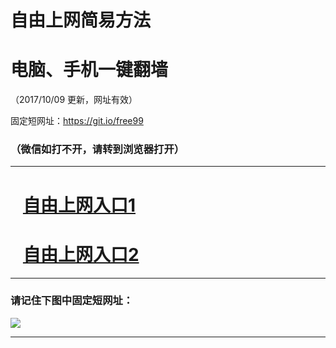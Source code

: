 ﻿# 自由上网简易方法

# 电脑、手机一键翻墙

（2017/10/09 更新，网址有效）

固定短网址：https://git.io/free99

### （微信如打不开，请转到浏览器打开）


***





# &nbsp;&nbsp; <a href="http://ft2996632543.fwq-tz-1001.info/fwqtz01.html?t=100900123077 " target="_blank">自由上网入口1</a>
# &nbsp;&nbsp; <a href="http://ft2080310466.fwq-tz-1002.info/fwqtz02.html?t=100900112874 " target="_blank">自由上网入口2</a>
***

### 请记住下图中固定短网址：

<img src="https://s3-us-west-2.amazonaws.com/fwq-1001/yjfq-20170905okok.png" /> 


***

